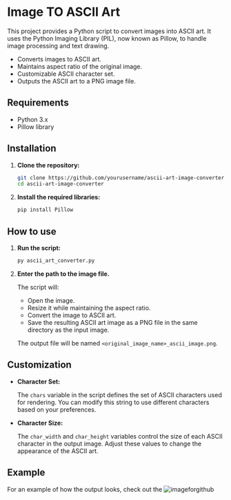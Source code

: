 # Image TO ASCII Art

This project provides a Python script to convert images into ASCII art. It uses the Python Imaging Library (PIL), now known as Pillow, to handle image processing and text drawing.


- Converts images to ASCII art.
- Maintains aspect ratio of the original image.
- Customizable ASCII character set.
- Outputs the ASCII art to a PNG image file.


## Requirements

- Python 3.x
- Pillow library

## Installation

1. **Clone the repository:**

   ```sh
   git clone https://github.com/yourusername/ascii-art-image-converter.git
   cd ascii-art-image-converter
   ```

2. **Install the required libraries:**

   ```sh
   pip install Pillow
   ```

## How to use

1. **Run the script:**

   ```sh
   py ascii_art_converter.py
   ```

2. **Enter the path to the image file.**

   The script will:
   - Open the image.
   - Resize it while maintaining the aspect ratio.
   - Convert the image to ASCII art.
   - Save the resulting ASCII art image as a PNG file in the same directory as the input image.

   The output file will be named `<original_image_name>_ascii_image.png`.

## Customization

- **Character Set:**
  
  The `chars` variable in the script defines the set of ASCII characters used for rendering. You can modify this string to use different characters based on your preferences.

- **Character Size:**
  
  The `char_width` and `char_height` variables control the size of each ASCII character in the output image. Adjust these values to change the appearance of the ASCII art.

## Example

For an example of how the output looks, check out the ![imageforgithub](https://github.com/user-attachments/assets/90642e70-cd95-4e04-a186-fcdb2641712f)

